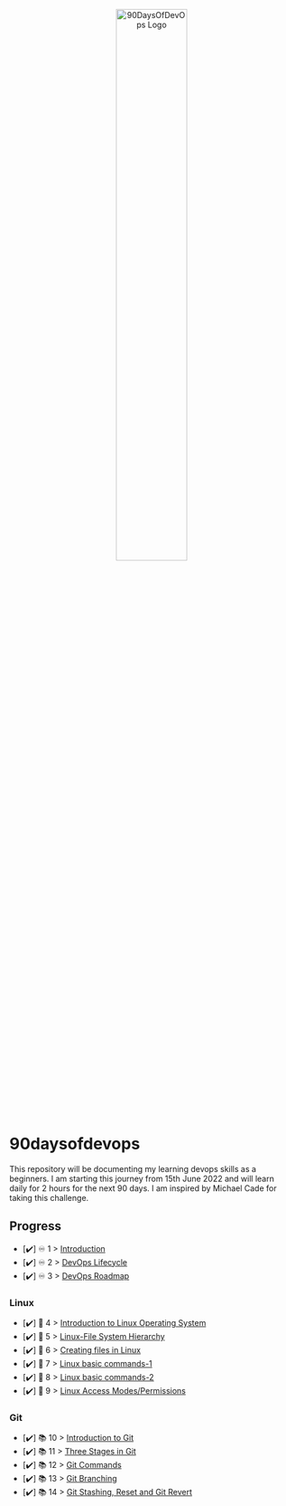 <p align="center">
 <img src="https://github.com/dubeyshubham786/90daysofdevops/blob/main/images/90dayofdevops%20logo.png" alt="90DaysOfDevOps Logo" width="50%" height="50%" />
</p>

# 90daysofdevops
This repository will be documenting my learning devops skills as a beginners. I am starting this journey from 15th June 2022 and will learn daily for 2 hours for the next 90 days.  I am inspired by Michael Cade for taking this challenge.

## Progress 

- [✔️] ♾️ 1 > [Introduction](Days/day01.md)
- [✔️] ♾️ 2 > [DevOps Lifecycle](Days/day02.md)
- [✔️] ♾️ 3 > [DevOps Roadmap](Days/day03.md)

### Linux

- [✔️] 🐧 4 > [Introduction to Linux Operating System](Days/day04.md)
- [✔️] 🐧 5 > [Linux-File System Hierarchy](Days/day05.md)
- [✔️] 🐧 6 > [Creating files in Linux](Days/day06.md)
- [✔️] 🐧 7 > [Linux basic commands-1](Days/day07.md)
- [✔️] 🐧 8 > [Linux basic commands-2](Days/day08.md)
- [✔️] 🐧 9 > [Linux Access Modes/Permissions](Days/day09.md)

### Git
- [✔️] 📚 10 > [Introduction to Git](Days/day10.md)
- [✔️] 📚 11 > [Three Stages in Git](Days/day11.md)
- [✔️] 📚 12 > [Git Commands](Days/day12.md)
- [✔️] 📚 13 > [Git Branching](Days/day13.md)
- [✔️] 📚 14 > [Git Stashing, Reset and Git Revert](Days/day14.md)

 



